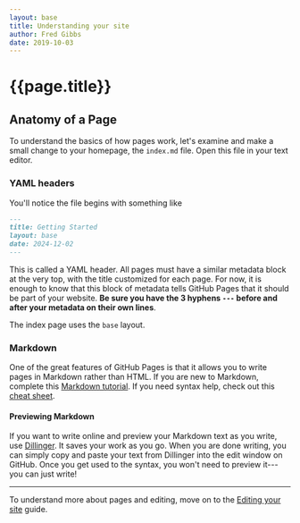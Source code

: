 ```yaml
---
layout: base
title: Understanding your site
author: Fred Gibbs
date: 2019-10-03
---
```


# {{page.title}}

<!--
### Table of Contents
* TOC
{:toc}
-->


## Anatomy of a Page
To understand the basics of how pages work, let's examine and make a small change to your homepage, the `index.md` file. Open this file in your text editor.

### YAML headers
You'll notice the file begins with something like

``` markdown
---
title: Getting Started
layout: base
date: 2024-12-02
---
```

This is called a YAML header. All pages must have a similar metadata block at the very top, with the title customized for each page. For now, it is enough to know that this block of metadata tells GitHub Pages that it should be part of your website. **Be sure you have the 3 hyphens `---` before and after your metadata on their own lines**.

The index page uses the `base` layout.


### Markdown
One of the great features of GitHub Pages is that it allows you to write pages in Markdown rather than HTML. If you are new to Markdown, complete this [Markdown tutorial](https://www.markdowntutorial.com/). If you need syntax help, check out this [cheat sheet](https://www.markdownguide.org/cheat-sheet).

#### Previewing Markdown
If you want to write online and preview your Markdown text as you write, use [Dillinger](https://dillinger.io/). It saves your work as you go. When you are done writing, you can simply copy and paste your text from Dillinger into the edit window on GitHub. Once you get used to the syntax, you won't need to preview it---you can just write!

---

To understand more about pages and editing, move on to the [Editing your site](editing-your-site.md) guide.
